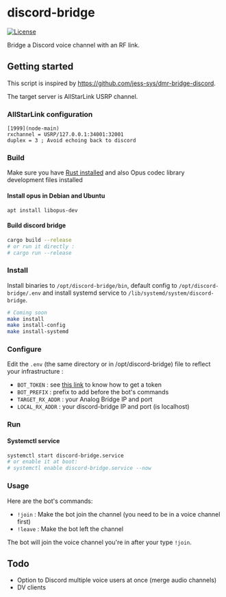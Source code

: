 # discord-bridge

[![License](https://img.shields.io/badge/License-GPLv3-blue?style=for-the-badge)](https://www.gnu.org/licenses/gpl-3.0)

Bridge a Discord voice channel with an RF link.

## Getting started

This script is inspired by <https://github.com/jess-sys/dmr-bridge-discord>.

The target server is AllStarLink USRP channel.

### AllStarLink configuration
```
[1999](node-main)
rxchannel = USRP/127.0.0.1:34001:32001
duplex = 3 ; Avoid echoing back to discord
```

### Build

Make sure you have [Rust installed](https://rustup.rs/) and also Opus codec library development files installed

#### Install opus in Debian and Ubuntu
```
apt install libopus-dev
```

#### Build discord bridge
```bash
cargo build --release
# or run it directly :
# cargo run --release
```

### Install

Install binaries to `/opt/discord-bridge/bin`, default config to `/opt/discord-bridge/.env` and install systemd service to `/lib/systemd/system/discord-bridge`.

```bash
# Coming soon
make install
make install-config
make install-systemd
```

### Configure

Edit the `.env` (the same directory or in /opt/discord-bridge) file to reflect your infrastructure :

* `BOT_TOKEN` : see [this link](https://github.com/reactiflux/discord-irc/wiki/Creating-a-discord-bot-&-getting-a-token) to know how to get a token
* `BOT_PREFIX` : prefix to add before the bot's commands
* `TARGET_RX_ADDR` : your Analog Bridge IP and port
* `LOCAL_RX_ADDR` : your discord-bridge IP and port (is localhost)

### Run

#### Systemctl service

```bash
systemctl start discord-bridge.service
# or enable it at boot:
# systemctl enable discord-bridge.service --now
```

### Usage

Here are the bot's commands:

* `!join` : Make the bot join the channel (you need to be in a voice channel first)
* `!leave` : Make the bot left the channel

The bot will join the voice channel you're in after your type `!join`.

## Todo

* Option to Discord multiple voice users at once (merge audio channels)
* DV clients